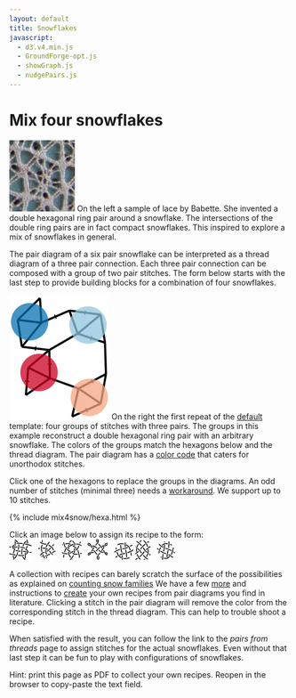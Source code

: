```yaml
---
layout: default
title: Snowflakes
javascript:
  - d3.v4.min.js
  - GroundForge-opt.js
  - showGraph.js
  - nudgePairs.js
---
```


Mix four snowflakes
===================

![sample](sample.png?align=left)
On the left a sample of lace by Babette.
She invented a double hexagonal ring pair around a snowflake.
The intersections of the double ring pairs are in fact compact snowflakes.
This inspired to explore a mix of snowflakes in general. 

The pair diagram of a six pair snowflake can be interpreted
as a thread diagram of a three pair connection. 
Each three pair connection can be composed with a group of two pair stitches.
The form below starts with the last step to provide building blocks for a combination of four snowflakes. 

![](capture-extract.svg?align=right)
On the right the first repeat of the [default](?) template:
four groups of stitches with three pairs.
The groups in this example reconstruct a double hexagonal ring pair with an arbitrary snowflake.
The colors of the groups match the hexagons below and the thread diagram.
The pair diagram has a [color code] that caters for unorthodox stitches.

Click one of the hexagons to replace the groups in the diagrams.
An odd number of stitches (minimal three) needs a [workaround].
We support up to 10 stitches.

[MAE-gf]: /MAE-gf/docs/snow-stitches/#examples
[color code]: /GroundForge-help/color-rules
[workaround]: https://github.com/d-bl/GroundForge/blob/master/docs/_includes/snow/README.md#odd-number-of-stitches
[saved PDF]: /GroundForge-help/clips/print-as-pdf

<script>{% include mix4snow/hexa.js %}</script>
{% include mix4snow/hexa.html %}

Click an image below to assign its recipe to the form:<!-- true: start left -->  
[![weaving-4x4](weaving-4x4.png)](javascript:recipe('crc,crclctc,ctcrc,rcl,c,c',false) "family 123") &nbsp;
[![triangle.png](triangle.png)](javascript:recipe('ctc,ctc,ctcl,t',true) "family 321") &nbsp;
[![star](star.png)](javascript:recipe('tc,rclcrc,clcrcl,ct',true) "family 321") &nbsp;
[![square](square.png)](javascript:recipe('ttrcl,rrctc,crll,tt',true) "family 456123") &nbsp;
[![╲](ring-w.png)](javascript:recipe('cr,ctc,ctc,lc',true) "family 321")
[![│](ring-s.png)](javascript:recipe('cr,ctc,ctcr,lc',false) "family 321") &nbsp;
[![╱](ring-e.png)](javascript:recipe('cl,ctc,ctc,rc',false) "family 321") &nbsp;

A collection with recipes can barely scratch the surface of the possibilities
as explained on [counting snow families](https://d-bl.github.io/MAE-gf/docs/counting-snow/)
We have a few [more](/MAE-gf/docs/snow-stitches/#examples)
and instructions to [create](/MAE-gf/docs/snow-stitches/#pair-diagrams-interpreted-as-thread-diagrams-with-blobs)
your own recipes from pair diagrams you find in literature.
Clicking a stitch in the pair diagram will remove the color from the corresponding stitch in the thread diagram.
This can help to trouble shoot a recipe.

When satisfied with the result, you can follow the link to the _pairs from threads_ page
to assign stitches for the actual snowflakes.
Even without that last step it can be fun to play with configurations of snowflakes.

Hint: print this page as PDF to collect your own recipes. 
Reopen in the browser to copy-paste the text field.

